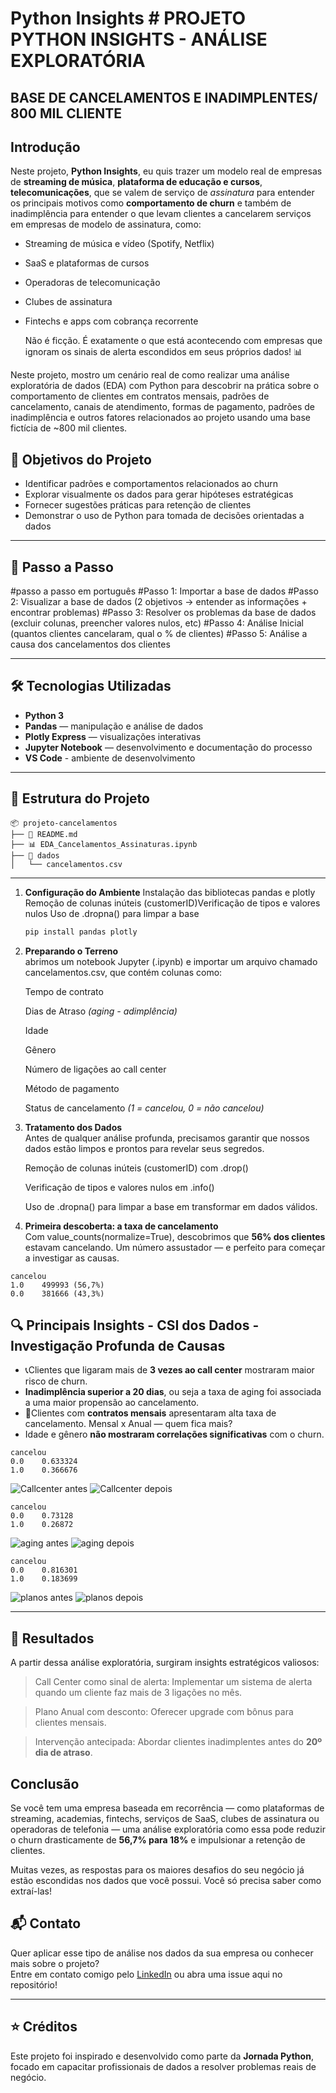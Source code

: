 # Python Insights # PROJETO PYTHON INSIGHTS - ANÁLISE EXPLORATÓRIA 

## BASE DE CANCELAMENTOS E INADIMPLENTES/ 800 MIL CLIENTE 

## Introdução
Neste projeto, **Python Insights**, eu quis trazer um modelo real de empresas de **streaming de música**, **plataforma de educação e cursos**, **telecomunicações**, que se valem de serviço de *assinatura* para entender os principais motivos como **comportamento de churn** e também de inadimplência para entender o que levam clientes a cancelarem serviços em empresas de modelo de assinatura, como:

- Streaming de música e vídeo (Spotify, Netflix)
- SaaS e plataformas de cursos
- Operadoras de telecomunicação
- Clubes de assinatura
- Fintechs e apps com cobrança recorrente

  Não é ficção. É exatamente o que está acontecendo com empresas que ignoram os sinais de alerta escondidos em seus próprios dados! 📊


Neste projeto, mostro um cenário real de como realizar uma análise exploratória de dados (EDA) com Python para descobrir na prática sobre o comportamento de clientes em contratos mensais, padrões de cancelamento, canais de atendimento, formas de pagamento, padrões de inadimplência e outros fatores relacionados ao projeto usando uma base fictícia de ~800 mil clientes.


## 🎯 Objetivos do Projeto

- Identificar padrões e comportamentos relacionados ao churn
- Explorar visualmente os dados para gerar hipóteses estratégicas
- Fornecer sugestões práticas para retenção de clientes
- Demonstrar o uso de Python para tomada de decisões orientadas a dados

---

## 🧠 Passo a Passo


#passo a passo em português 
#Passo 1: Importar a base de dados 
#Passo 2: Visualizar a base de dados (2 objetivos -> entender as informações + encontrar problemas)
#Passo 3: Resolver os problemas da base de dados (excluir colunas, preencher valores nulos, etc)
#Passo 4: Análise Inicial (quantos clientes cancelaram, qual o % de clientes)
#Passo 5: Análise a causa dos cancelamentos dos clientes 

---

## 🛠️ Tecnologias Utilizadas

- **Python 3**
- **Pandas** — manipulação e análise de dados
- **Plotly Express** — visualizações interativas
- **Jupyter Notebook** — desenvolvimento e documentação do processo
- **VS Code** - ambiente de desenvolvimento
---

## 📁 Estrutura do Projeto

```
📦 projeto-cancelamentos
├── 📄 README.md
├── 📊 EDA_Cancelamentos_Assinaturas.ipynb
├── 📂 dados
│   └── cancelamentos.csv
```

---


1. **Configuração do Ambiente** 
    Instalação das bibliotecas pandas e plotly
    Remoção de colunas inúteis (customerID)Verificação de tipos e valores nulos
    Uso de .dropna() para limpar a base
    
    ```bash
    pip install pandas plotly
    ```

2. **Preparando o Terreno**  
    abrimos um notebook Jupyter (.ipynb) e importar um arquivo chamado cancelamentos.csv, que contém colunas como:
    
    Tempo de contrato

    Dias de Atraso *(aging - adimplência)*

    Idade

    Gênero

    Número de ligações ao call center

    Método de pagamento

    Status de cancelamento *(1 = cancelou, 0 = não cancelou)*


3. **Tratamento dos Dados**  
    Antes de qualquer análise profunda, precisamos garantir que nossos dados estão limpos e prontos para revelar seus segredos.

    Remoção de colunas inúteis (customerID) com .drop()

    Verificação de tipos e valores nulos em .info()

    Uso de .dropna() para limpar a base em transformar em dados válidos.



4. **Primeira descoberta: a taxa de cancelamento**  
    Com value_counts(normalize=True), descobrimos que **56% dos clientes** estavam cancelando. Um número assustador — e perfeito para começar a investigar as causas.
```
cancelou
1.0    499993 (56,7%)
0.0    381666 (43,3%)
```

## 🔍 Principais Insights - CSI dos Dados - Investigação Profunda de Causas

- 📞Clientes que ligaram mais de **3 vezes ao call center** mostraram maior risco de churn.
- **Inadimplência superior a 20 dias**, ou seja a taxa de aging foi associada a uma maior propensão ao cancelamento.
- 🧾Clientes com **contratos mensais** apresentaram alta taxa de cancelamento. Mensal x Anual — quem fica mais?
- Idade e gênero **não mostraram correlações significativas** com o churn.

```
cancelou
0.0    0.633324
1.0    0.366676
```
![Callcenter antes](callcenter0.png)
![Callcenter depois](callcenter.png)

```
cancelou
0.0    0.73128
1.0    0.26872
```
![aging antes](<atraso dias 0.png>)
![aging depois](<atraso dias.png>)

```
cancelou
0.0    0.816301
1.0    0.183699
```
![planos antes](<montly 0.png>)
![planos depois](montly.png)

---


## 🧩 Resultados
A partir dessa análise exploratória, surgiram insights estratégicos valiosos:

>Call Center como sinal de alerta: Implementar um sistema de alerta quando um cliente faz mais de 3 ligações no mês.

>Plano Anual com desconto: Oferecer upgrade com bônus para clientes mensais.

>Intervenção antecipada: Abordar clientes inadimplentes antes do **20º dia de atraso**.

## Conclusão
Se você tem uma empresa baseada em recorrência — como plataformas de streaming, academias, fintechs, serviços de SaaS, clubes de assinatura ou operadoras de telefonia — uma análise exploratória como essa pode reduzir o churn drasticamente de **56,7% para 18%** e impulsionar a retenção de clientes.

Muitas vezes, as respostas para os maiores desafios do seu negócio já estão escondidas nos dados que você possui. Você só precisa saber como extraí-las!


## 📬 Contato

Quer aplicar esse tipo de análise nos dados da sua empresa ou conhecer mais sobre o projeto?  
Entre em contato comigo pelo [LinkedIn](https://www.linkedin.com/in/elenjohann/) ou abra uma issue aqui no repositório!

---

## ⭐️ Créditos

Este projeto foi inspirado e desenvolvido como parte da **Jornada Python**, focado em capacitar profissionais de dados a resolver problemas reais de negócio.
